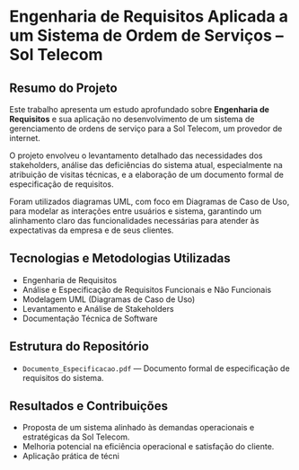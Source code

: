 # Engenharia de Requisitos Aplicada a um Sistema de Ordem de Serviços – Sol Telecom

## Resumo do Projeto

Este trabalho apresenta um estudo aprofundado sobre **Engenharia de Requisitos** e sua aplicação no desenvolvimento de um sistema de gerenciamento de ordens de serviço para a Sol Telecom, um provedor de internet.  

O projeto envolveu o levantamento detalhado das necessidades dos stakeholders, análise das deficiências do sistema atual, especialmente na atribuição de visitas técnicas, e a elaboração de um documento formal de especificação de requisitos.  

Foram utilizados diagramas UML, com foco em Diagramas de Caso de Uso, para modelar as interações entre usuários e sistema, garantindo um alinhamento claro das funcionalidades necessárias para atender às expectativas da empresa e de seus clientes.

## Tecnologias e Metodologias Utilizadas

- Engenharia de Requisitos  
- Análise e Especificação de Requisitos Funcionais e Não Funcionais  
- Modelagem UML (Diagramas de Caso de Uso)  
- Levantamento e Análise de Stakeholders  
- Documentação Técnica de Software  

## Estrutura do Repositório

- `Documento_Especificacao.pdf` — Documento formal de especificação de requisitos do sistema.  

## Resultados e Contribuições

- Proposta de um sistema alinhado às demandas operacionais e estratégicas da Sol Telecom.  
- Melhoria potencial na eficiência operacional e satisfação do cliente.  
- Aplicação prática de técni
